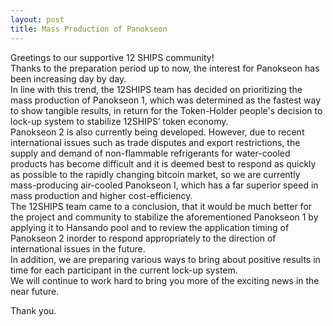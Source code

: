 ```yaml
---
layout: post
title: Mass Production of Panokseon
---
```

<!-- wp:paragraph -->
<p>Greetings to our supportive 12 SHIPS community!<br> Thanks to the preparation period up to now, the interest for Panokseon has been increasing day by day.<br> In line with this trend, the 12SHIPS team has decided on prioritizing the mass production of Panokseon 1, which was determined as the fastest way to show tangible results, in return for the Token-Holder people's decision to lock-up system to stabilize 12SHIPS’ token economy.<br> Panokseon 2 is also currently being developed. However, due to recent international issues such as trade disputes and export restrictions, the supply and demand of non-flammable refrigerants for water-cooled products has become difficult and it is deemed best to respond as quickly <br> as possible to the rapidly changing bitcoin market, so we are currently mass-producing air-cooled Panokseon I, which has a far superior speed in mass production and higher cost-efficiency.<br> The 12SHIPS team came to a conclusion, that it would be much better for the project and community to stabilize the aforementioned Panokseon 1 by applying it to Hansando pool and to review the application timing of Panokseon 2 inorder to respond appropriately to the direction of <br> international issues in the future.<br> In addition, we are preparing various ways to bring about positive results in time for each participant in the current lock-up system.<br> We will continue to work hard to bring you more of the exciting news in the near future.</p>
<!-- /wp:paragraph -->

<!-- wp:paragraph -->
<p>Thank you.</p>
<!-- /wp:paragraph -->
